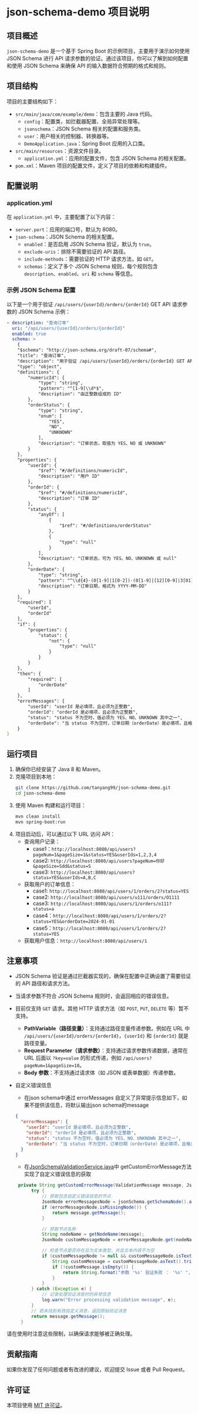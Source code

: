 # json-schema-demo 项目说明

## 项目概述
`json-schema-demo` 是一个基于 Spring Boot 的示例项目，主要用于演示如何使用 JSON Schema 进行 API 请求参数的验证。通过该项目，你可以了解到如何配置和使用 JSON Schema 来确保 API 的输入数据符合预期的格式和规则。

## 项目结构
项目的主要结构如下：
- `src/main/java/com/example/demo`：包含主要的 Java 代码。
    - `config`：配置类，如拦截器配置、全局异常处理等。
    - `jsonschema`：JSON Schema 相关的配置和服务类。
    - `user`：用户相关的控制器、转换器等。
    - `DemoApplication.java`：Spring Boot 应用的入口类。
- `src/main/resources`：资源文件目录。
    - `application.yml`：应用的配置文件，包含 JSON Schema 的相关配置。
- `pom.xml`：Maven 项目的配置文件，定义了项目的依赖和构建插件。

## 配置说明
### application.yml
在 `application.yml` 中，主要配置了以下内容：
- `server.port`：应用的端口号，默认为 8080。
- `json-schema`：JSON Schema 的相关配置。
    - `enabled`：是否启用 JSON Schema 验证，默认为 `true`。
    - `exclude-uris`：排除不需要验证的 API 路径。
    - `include-methods`：需要验证的 HTTP 请求方法，如 `GET`。
    - `schemas`：定义了多个 JSON Schema 规则，每个规则包含 `description`、`enabled`、`uri` 和 `schema` 等信息。

### 示例 JSON Schema 配置
以下是一个用于验证 `/api/users/{userId}/orders/{orderId}` GET API 请求参数的 JSON Schema 示例：
```yaml
- description: "查询订单"
  uri: "/api/users/{userId}/orders/{orderId}"
  enabled: true
  schema: >
    {
    "$schema": "http://json-schema.org/draft-07/schema#",
    "title": "查询订单",
    "description": "用于验证 /api/users/{userId}/orders/{orderId} GET API 请求参数的模式",
    "type": "object",
    "definitions": {
        "numericId": {
            "type": "string",
            "pattern": "^[1-9]\\d*$",
            "description": "由正整数组成的 ID"
        },
        "orderStatus": {
            "type": "string",
            "enum": [
                "YES",
                "NO",
                "UNKNOWN"
            ],
            "description": "订单状态，取值为 YES、NO 或 UNKNOWN"
        }
    },
    "properties": {
        "userId": {
            "$ref": "#/definitions/numericId",
            "description": "用户 ID"
        },
        "orderId": {
            "$ref": "#/definitions/numericId",
            "description": "订单 ID"
        },
        "status": {
            "anyOf": [
                {
                    "$ref": "#/definitions/orderStatus"
                },
                {
                    "type": "null"
                }
            ],
            "description": "订单状态，可为 YES、NO、UNKNOWN 或 null"
        },
        "orderDate": {
            "type": "string",
            "pattern": "^\\d{4}-(0[1-9]|1[0-2])-(0[1-9]|[12][0-9]|3[01])$",
            "description": "订单日期，格式为 YYYY-MM-DD"
        }
    },
    "required": [
        "userId",
        "orderId"
    ],
    "if": {
        "properties": {
            "status": {
                "not": {
                    "type": "null"
                }
            }
        }
    },
    "then": {
        "required": [
            "orderDate"
        ]
    },
    "errorMessages": {
        "userId": "userId 是必填项，且必须为正整数",
        "orderId": "orderId 是必填项，且必须为正整数",
        "status": "status 不为空时，值必须为 YES、NO、UNKNOWN 其中之一",
        "orderDate": "当 status 不为空时，订单日期（orderDate）是必填项，且格式必须为 YYYY-MM-DD,"
    }
}
```

## 运行项目
1. 确保你已经安装了 Java 8 和 Maven。
2. 克隆项目到本地：
   ```sh
   git clone https://github.com/tanyang99/json-schema-demo.git
   cd json-schema-demo
   ```
3. 使用 Maven 构建和运行项目：
   ```sh
   mvn clean install
   mvn spring-boot:run
   ```
4. 项目启动后，可以通过以下 URL 访问 API：
    - 查询用户记录：
      - case1：`http://localhost:8080/api/users?pageNum=1&pageSize=1&status=YES&userIds=1,2,3,4`
      - case2: `http://localhost:8080/api/users?pageNum=你好&pageSize=Sdd&status=S`
      - case3: `http://localhost:8080/api/users?status=YES&userIds=A,B,C`
    - 获取用户的订单信息：
      - case1: `http://localhost:8080/api/users/1/orders/2?status=YES`
      - case2: `http://localhost:8080/api/users/u111/orders/O1111`
      - case3: `http://localhost:8080/api/users/1/orders/o111?status=a`
      - case4：`http://localhost:8080/api/users/1/orders/2?status=YES&orderDate=2024-01-01`
      - case5：`http://localhost:8080/api/users/1/orders/2?status=YES`
    - 获取用户信息：`http://localhost:8080/api/users/1`

## 注意事项
- JSON Schema 验证是通过拦截器实现的，确保在配置中正确设置了需要验证的 API 路径和请求方法。
- 当请求参数不符合 JSON Schema 规则时，会返回相应的错误信息。

- 目前仅支持 `GET` 请求。其他 HTTP 请求方法（如 `POST`, `PUT`, `DELETE` 等）暂不支持。
  - **PathVariable（路径变量）**：支持通过路径变量传递参数。例如在 URL 中 `/api/users/{userId}/orders/{orderId}`，`{userId}` 和 `{orderId}` 就是路径变量。
  - **Request Parameter（请求参数）**：支持通过请求参数传递数据，通常在 URL 后面以 `?key=value` 的形式传递，例如 `/api/users?pageNum=1&pageSize=10`。
  - **Body 参数**：不支持通过请求体（如 JSON 或表单数据）传递参数。

- 自定义错误信息
  - 在json schema中通过 errorMessages 自定义了异常提示信息如下，如果不提供该信息，将默认输出json schema的message
  ```json
  {
    "errorMessages": {
      "userId": "userId 是必填项，且必须为正整数",
      "orderId": "orderId 是必填项，且必须为正整数",
      "status": "status 不为空时，值必须为 YES、NO、UNKNOWN 其中之一",
      "orderDate": "当 status 不为空时，订单日期（orderDate）是必填项，且格式必须为 YYYY-MM-DD,"
    }
  }
  ```
  - 在[JsonSchemaValidationService.java](src%2Fmain%2Fjava%2Fcom%2Fexample%2Fdemo%2Fjsonschema%2FJsonSchemaValidationService.java)中 getCustomErrorMessage方法实现了自定义错误信息的获取
  ```java
   private String getCustomErrorMessage(ValidationMessage message, JsonSchema jsonSchema) {
        try {
            // 获取包含自定义错误信息的节点
            JsonNode errorMessagesNode = jsonSchema.getSchemaNode().at("/errorMessages");
            if (errorMessagesNode.isMissingNode()) {
                return message.getMessage();
            }

            // 获取节点名称
            String nodeName = getNodeName(message);
            JsonNode customMessageNode = errorMessagesNode.get(nodeName);

            // 检查节点是否存在且为文本类型，并且文本内容不为空
            if (customMessageNode != null && customMessageNode.isTextual()) {
                String customMessage = customMessageNode.asText().trim();
                if (!customMessage.isEmpty()) {
                    return String.format("参数 '%s' 验证失败 ： '%s' ", nodeName, customMessage);
                }
            }
        } catch (Exception e) {
            // 记录处理验证消息时的异常信息
            log.warn("Error processing validation message", e);
        }
        // 若未找到有效自定义消息，返回原始验证消息
        return message.getMessage();
    }
  
  ```

请在使用时注意这些限制，以确保请求能够被正确处理。

## 贡献指南
如果你发现了任何问题或者有改进的建议，欢迎提交 Issue 或者 Pull Request。

## 许可证
本项目使用 [MIT 许可证](https://opensource.org/licenses/MIT)。




